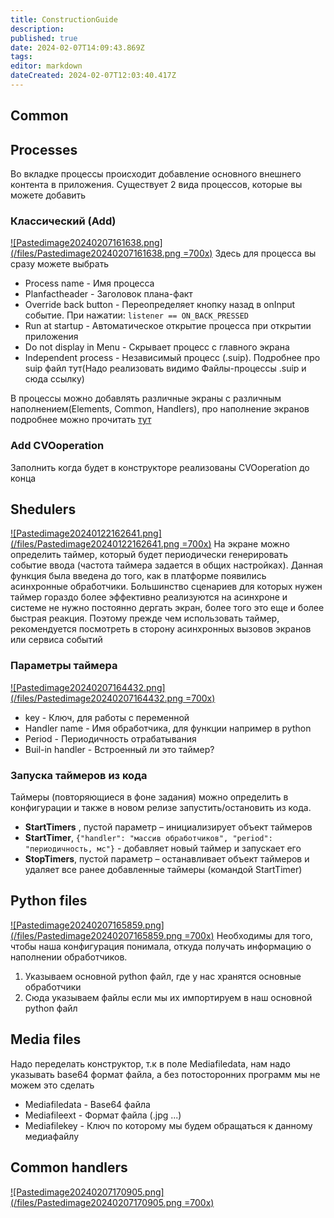 ```yaml
---
title: ConstructionGuide
description: 
published: true
date: 2024-02-07T14:09:43.869Z
tags: 
editor: markdown
dateCreated: 2024-02-07T12:03:40.417Z
---
```


## Common

## Processes
Во вкладке процессы происходит добавление основного внешнего контента в приложения. 
Существует 2 вида процессов, которые вы можете добавить
### Классический (Add)
[![Pastedimage20240207161638.png](/files/Pastedimage20240207161638.png =700x)](/files/Pastedimage20240207161638.png)
Здесь для процесса вы сразу можете выбрать
- Process name - Имя процесса
- Planfactheader - Заголовок плана-факт
- Override back button - Переопределяет кнопку назад в onInput событие. При нажатии: `listener == ON_BACK_PRESSED`
- Run at startup - Автоматическое открытие процесса при открытии приложения
- Do not display in Menu - Скрывает процесс с главного экрана
- Independent process - Независимый процесс (.suip). Подробнее про suip файл тут(Надо реализовать видимо Файлы-процессы .suip и сюда ссылку)

В процессы можно добавлять различные экраны с различным наполнением(Elements, Common, Handlers), про наполнение экранов подробнее можно прочитать [тут](../Screens/Screens)

### Add CVOoperation
Заполнить когда будет в конструкторе реализованы CVOoperation до конца
## Shedulers
[![Pastedimage20240122162641.png](/files/Pastedimage20240122162641.png =700x)](/files/Pastedimage20240122162641.png)
На экране можно определить таймер, который будет периодически генерировать событие ввода (частота таймера задается в общих настройках). Данная функция была введена до того, как в платформе появились асинхронные обработчики. Большинство сценариев для которых нужен таймер гораздо более эффективно реализуются на асинхроне и системе не нужно постоянно дергать экран, более того это еще и более быстрая реакция. Поэтому прежде чем использовать таймер, рекомендуется посмотреть в сторону асинхронных вызовов экранов или сервиса событий
### Параметры таймера
[![Pastedimage20240207164432.png](/files/Pastedimage20240207164432.png =700x)](/files/Pastedimage20240207164432.png)
- key - Ключ, для работы с переменной
- Handler name - Имя обработчика, для функции например в python
- Period - Периодичность отрабатывания
- Buil-in handler - Встроенный ли это таймер?

### Запуска таймеров из кода

Таймеры (повторяющиеся в фоне задания) можно определить в конфигурации и также в новом релизе запустить/остановить из кода.
- **StartTimers** , пустой параметр – инициализирует объект таймеров 
- **StartTimer**, `{"handler": "массив обработчиков", "period": "периодичность, мс"}` - добавляет новый таймер и запускает его 
- **StopTimers**, пустой параметр – останавливает объект таймеров и удаляет все ранее добавленные таймеры (командой StartTimer)
## Python files
[![Pastedimage20240207165859.png](/files/Pastedimage20240207165859.png =700x)](/files/Pastedimage20240207165859.png)
Необходимы для того, чтобы наша конфигурация понимала, откуда получать информацию о наполнении обработчиков.
1) Указываем основной python файл, где у нас хранятся основные обработчики
2) Сюда указываем файлы если мы их импортируем в наш основной python файл
## Media files
Надо переделать конструктор, т.к в поле Mediafiledata, нам надо указывать base64 формат файла, а без потосторонних программ мы не можем это сделать
- Mediafiledata - Base64 файла
- Mediafileext - Формат файла (.jpg ...)
- Mediafilekey - Ключ по которому мы будем обращаться к данному медиафайлу
## Common handlers
[![Pastedimage20240207170905.png](/files/Pastedimage20240207170905.png =700x)](/files/Pastedimage20240207170905.png)

